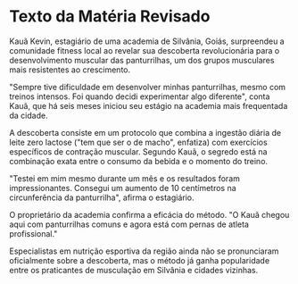 # Texto da Matéria Revisado
Kauã Kevin, estagiário de uma academia de Silvânia, Goiás, surpreendeu a comunidade fitness local ao revelar sua descoberta revolucionária para o desenvolvimento muscular das panturrilhas, um dos grupos musculares mais resistentes ao crescimento.

"Sempre tive dificuldade em desenvolver minhas panturrilhas, mesmo com treinos intensos. Foi quando decidi experimentar algo diferente", conta Kauã, que há seis meses iniciou seu estágio na academia mais frequentada da cidade.

A descoberta consiste em um protocolo que combina a ingestão diária de leite zero lactose ("tem que ser o de macho", enfatiza) com exercícios específicos de contração muscular. Segundo Kauã, o segredo está na combinação exata entre o consumo da bebida e o momento do treino.

"Testei em mim mesmo durante um mês e os resultados foram impressionantes. Consegui um aumento de 10 centímetros na circunferência da panturrilha", afirma o estagiário.

O proprietário da academia confirma a eficácia do método. "O Kauã chegou aqui com panturrilhas comuns e agora está com pernas de atleta profissional."

Especialistas em nutrição esportiva da região ainda não se pronunciaram oficialmente sobre a descoberta, mas o método já ganha popularidade entre os praticantes de musculação em Silvânia e cidades vizinhas.
